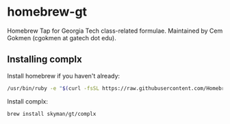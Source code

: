 # homebrew-gt
Homebrew Tap for Georgia Tech class-related formulae. Maintained by Cem Gokmen (cgokmen at gatech dot edu).

## Installing complx
Install homebrew if you haven't already:
```bash
/usr/bin/ruby -e "$(curl -fsSL https://raw.githubusercontent.com/Homebrew/install/master/install)"
```

Install complx:
```bash
brew install skyman/gt/complx
```
